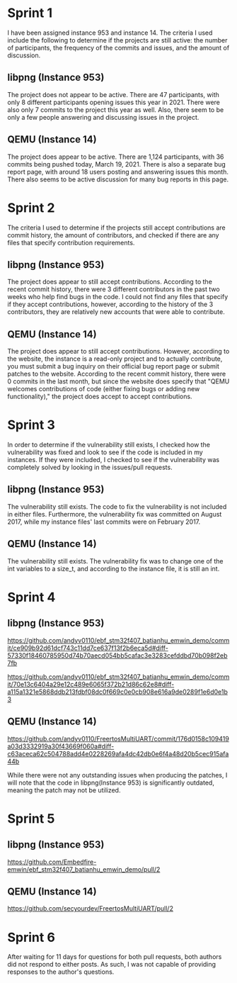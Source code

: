 # Sprint 1

I have been assigned instance 953 and instance 14. The criteria I used include the following to determine if the projects are still active: the number of participants, the frequency of the commits and issues, and the amount of discussion.

## libpng (Instance 953)
The project does not appear to be active. There are 47 participants, with only 8 different participants opening issues this year in 2021. There were also only 7 commits to the project this year as well. Also, there seem to be only a few people answering and discussing issues in the project.

## QEMU (Instance 14)
The project does appear to be active. There are 1,124 participants, with 36 commits being pushed today, March 19, 2021. There is also a separate bug report page, with around 18 users posting and answering issues this month. There also seems to be active discussion for many bug reports in this page.

# Sprint 2

The criteria I used to determine if the projects still accept contributions are commit history, the amount of contributors, and checked if there are any files that specify contribution requirements. 

## libpng (Instance 953)
The project does appear to still accept contributions. According to the recent commit history, there were 3 different contributors in the past two weeks who help find bugs in the code. I could not find any files that specify if they accept contributions, however, according to the history of the 3 contributors, they are relatively new accounts that were able to contribute.

## QEMU (Instance 14)
The project does appear to still accept contributions. However, according to the website, the instance is a read-only project and to actually contribute, you must submit a bug inquiry on their official bug report page or submit patches to the website. According to the recent commit history, there were 0 commits in the last month, but since the website does specify that "QEMU welcomes contributions of code (either fixing bugs or adding new functionality)," the project does accept to accept contributions.

# Sprint 3

In order to determine if the vulnerability still exists, I checked how the vulnerability was fixed and look to see if the code is included in my instances. If they were included, I checked to see if the vulnerability was completely solved by looking in the issues/pull requests.

## libpng (Instance 953)
The vulnerability still exists. The code to fix the vulnerability is not included in either files. Furthermore, the vulnerability fix was committed on August 2017, while my instance files' last commits were on February 2017. 

## QEMU (Instance 14)
The vulnerability still exists. The vulnerability fix was to change one of the int variables to a size_t, and according to the instance file, it is still an int. 

# Sprint 4

## libpng (Instance 953)
https://github.com/andyv0110/ebf_stm32f407_batianhu_emwin_demo/commit/ce909b92d61dcf743c11dd7ce637f13f2b6eca5d#diff-57330f18460785950d74b70aecd054bb5cafac3e3283cefddbd70b098f2eb7fb

https://github.com/andyv0110/ebf_stm32f407_batianhu_emwin_demo/commit/70e13c6404a29e12c489e6065f372b21d86c62e8#diff-a115a1321e5868ddb213fdbf08dc0f669c0e0cb908e616a9de0289f1e6d0e1b3

## QEMU (Instance 14) 
https://github.com/andyv0110/FreertosMultiUART/commit/176d0158c109419a03d3332919a30f43669f060a#diff-c63aceca62c504788add4e0228269afa4dc42db0e6f4a48d20b5cec915afa44b

While there were not any outstanding issues when producing the patches, I will note that the code in libpng(Instance 953) is significantly outdated, meaning the patch may not be utilized. 

# Sprint 5

## libpng (Instance 953)
https://github.com/Embedfire-emwin/ebf_stm32f407_batianhu_emwin_demo/pull/2

## QEMU (Instance 14)
https://github.com/secyourdev/FreertosMultiUART/pull/2

# Sprint 6
After waiting for 11 days for questions for both pull requests, both authors did not respond to either posts. As such, I was not capable of providing responses to the author's questions. 


